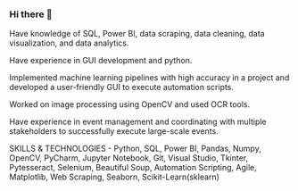 ### Hi there 👋

<!--
**punitbudania/punitbudania** is a ✨ _special_ ✨ repository because its `README.md` (this file) appears on your GitHub profile.

Here are some ideas to get you started:

- 🔭 I’m currently working on ...
- 🌱 I’m currently learning ...
- 👯 I’m looking to collaborate on ...
- 🤔 I’m looking for help with ...
- 💬 Ask me about ...
- 📫 How to reach me: ...
- 😄 Pronouns: ...
- ⚡ Fun fact: ...
-->

Have knowledge of SQL, Power BI, data scraping, data cleaning, data visualization, and data analytics. 

Have experience in GUI development and python. 

Implemented machine learning pipelines with high accuracy in a project and developed a user-friendly GUI to execute automation scripts. 

Worked on image processing using OpenCV and used OCR tools. 

Have experience in event management and coordinating with multiple stakeholders to successfully execute large-scale events.

SKILLS & TECHNOLOGIES - Python, SQL, Power BI, Pandas, Numpy, OpenCV, PyCharm, Jupyter Notebook, Git, Visual Studio, Tkinter, Pytesseract, Selenium, Beautiful Soup, Automation Scripting, Agile, Matplotlib, Web Scraping, Seaborn, Scikit-Learn(sklearn)
